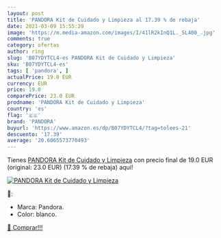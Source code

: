 ```yaml
---
layout: post
title: 'PANDORA Kit de Cuidado y Limpieza al 17.39 % de rebaja'
date: 2021-03-09 15:55:29
image: 'https://m.media-amazon.com/images/I/41lR2kInQ1L._SL400_.jpg'
comments: true
category: ofertas
author: ring
slug: 'B07YDYTCL4-es PANDORA Kit de Cuidado y Limpieza'
sku: 'B07YDYTCL4-es'
tags: [ 'pandora', ]
actualPrice: 19.0 EUR
currency: EUR
price: 19.0
comparePrice: 23.0 EUR
prodname: 'PANDORA Kit de Cuidado y Limpieza'
country: 'es'
flag: '🇪🇸'
brand: 'PANDORA'
buyurl: 'https://www.amazon.es/dp/B07YDYTCL4/?tag=tolees-21'
descuento: '17.39'
average: '20.6065573770493'
---
```


Tienes [PANDORA Kit de Cuidado y Limpieza](https://www.amazon.es/dp/B07YDYTCL4/?tag=tolees-21) con precio final de  19.0 EUR (original: 23.0 EUR) (17.39 %  de rebaja) aqui!

[![PANDORA Kit de Cuidado y Limpieza](https://m.media-amazon.com/images/I/41lR2kInQ1L._SL400_.jpg)](https://www.amazon.es/dp/B07YDYTCL4/?tag=tolees-21)

🔎:

- Marca: Pandora.
- Color: blanco.

[🛒 Comprar!!!](https://www.amazon.es/dp/B07YDYTCL4/?tag=tolees-21)
